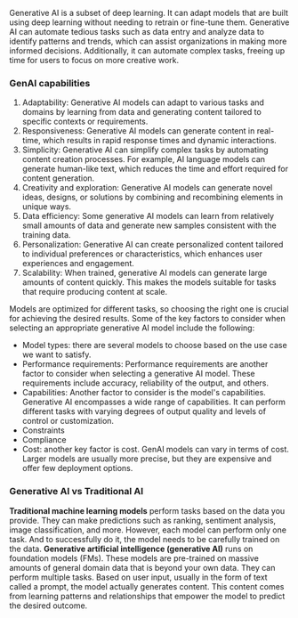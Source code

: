 Generative AI is a subset of deep learning. It can adapt models that are built using deep learning without needing to retrain or fine-tune them.
Generative AI can automate tedious tasks such as data entry and analyze data to identify patterns and trends, which can assist organizations in making more informed decisions. Additionally, it can automate complex tasks, freeing up time for users to focus on more creative work.
### GenAI capabilities
1. Adaptability: Generative AI models can adapt to various tasks and domains by learning from data and generating content tailored to specific contexts or requirements.
2. Responsiveness: Generative AI models can generate content in real-time, which results in rapid response times and dynamic interactions.
3. Simplicity: Generative AI can simplify complex tasks by automating content creation processes. For example, AI language models can generate human-like text, which reduces the time and effort required for content generation.
4. Creativity and exploration: Generative AI models can generate novel ideas, designs, or solutions by combining and recombining elements in unique ways.
5. Data efficiency: Some generative AI models can learn from relatively small amounts of data and generate new samples consistent with the training data.
6. Personalization: Generative AI can create personalized content tailored to individual preferences or characteristics, which enhances user experiences and engagement.
7. Scalability: When trained, generative AI models can generate large amounts of content quickly. This makes the models suitable for tasks that require producing content at scale.

Models are optimized for different tasks, so choosing the right one is crucial for achieving the desired results.
Some of the key factors to consider when selecting an appropriate generative AI model include the following: 
- Model types: there are several models to choose based on the use case we want to satisfy.
- Performance requirements: Performance requirements are another factor to consider when selecting a generative AI model. These requirements include accuracy, reliability of the output, and others.
- Capabilities: Another factor to consider is the model's capabilities. Generative AI encompasses a wide range of capabilities. It can perform different tasks with varying degrees of output quality and levels of control or customization.
- Constraints
- Compliance
- Cost: another key factor is cost. GenAI models can vary in terms of cost. Larger models are usually more precise, but they are expensive and offer few deployment options. 

### Generative AI vs Traditional AI
**Traditional machine learning models** perform tasks based on the data you provide. They can make predictions such as ranking, sentiment analysis, image classification, and more. However, each model can perform only one task. And to successfully do it, the model needs to be carefully trained on the data.
**Generative artificial intelligence (generative AI)** runs on foundation models (FMs). These models are pre-trained on massive amounts of general domain data that is beyond your own data. They can perform multiple tasks. Based on user input, usually in the form of text called a prompt, the model actually generates content. This content comes from learning patterns and relationships that empower the model to predict the desired outcome.